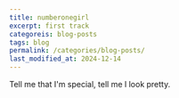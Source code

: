 ```yaml
---
title: numberonegirl
excerpt: first track
categoreis: blog-posts
tags: blog
permalink: /categories/blog-posts/
last_modified_at: 2024-12-14
---
```


Tell me that I'm special, tell me I look pretty. 
